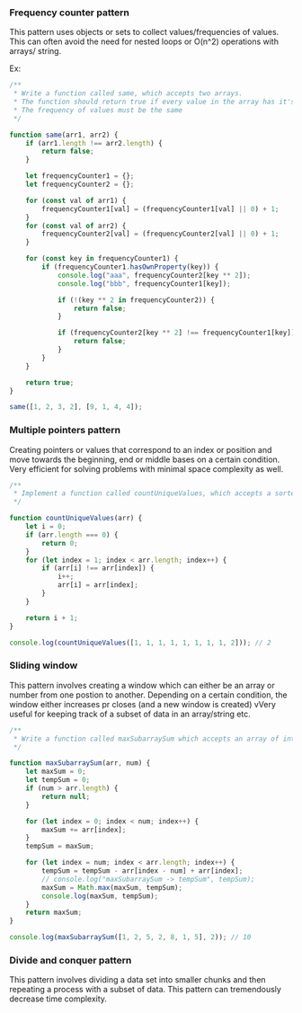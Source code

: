 ### Frequency counter pattern

This pattern uses objects or sets to collect values/frequencies of values. This can often avoid the need for nested loops or O(n^2) operations with arrays/ string.

Ex:

```javascript
/**
 * Write a function called same, which accepts two arrays.
 * The function should return true if every value in the array has it's corresponding value squared in the second array.
 * The frequency of values must be the same
 */

function same(arr1, arr2) {
	if (arr1.length !== arr2.length) {
		return false;
	}

	let frequencyCounter1 = {};
	let frequencyCounter2 = {};

	for (const val of arr1) {
		frequencyCounter1[val] = (frequencyCounter1[val] || 0) + 1;
	}
	for (const val of arr2) {
		frequencyCounter2[val] = (frequencyCounter2[val] || 0) + 1;
	}

	for (const key in frequencyCounter1) {
		if (frequencyCounter1.hasOwnProperty(key)) {
			console.log("aaa", frequencyCounter2[key ** 2]);
			console.log("bbb", frequencyCounter1[key]);

			if (!(key ** 2 in frequencyCounter2)) {
				return false;
			}

			if (frequencyCounter2[key ** 2] !== frequencyCounter1[key]) {
				return false;
			}
		}
	}

	return true;
}

same([1, 2, 3, 2], [9, 1, 4, 4]);
```

### Multiple pointers pattern

Creating pointers or values that correspond to an index or position and move towards the beginning, end or middle bases on a certain condition.
Very efficient for solving problems with minimal space complexity as well.

```javascript
/**
 * Implement a function called countUniqueValues, which accepts a sorted array, and counts the unique values in the array. There can be negative numbers in the array, but it will always be sorted
 */

function countUniqueValues(arr) {
	let i = 0;
	if (arr.length === 0) {
		return 0;
	}
	for (let index = 1; index < arr.length; index++) {
		if (arr[i] !== arr[index]) {
			i++;
			arr[i] = arr[index];
		}
	}

	return i + 1;
}

console.log(countUniqueValues([1, 1, 1, 1, 1, 1, 1, 1, 2])); // 2
```

### Sliding window

This pattern involves creating a window which can either be an array or number from one postion to another.
Depending on a certain condition, the window either increases pr closes (and a new window is created)
vVery useful for keeping track of a subset of data in an array/string etc.

```javascript
/**
 * Write a function called maxSubarraySum which accepts an array of integers and a number called n. The function should calculate the maximum sum of n consecutive elements in the array
 */

function maxSubarraySum(arr, num) {
	let maxSum = 0;
	let tempSum = 0;
	if (num > arr.length) {
		return null;
	}

	for (let index = 0; index < num; index++) {
		maxSum += arr[index];
	}
	tempSum = maxSum;

	for (let index = num; index < arr.length; index++) {
		tempSum = tempSum - arr[index - num] + arr[index];
		// console.log("maxSubarraySum -> tempSum", tempSum);
		maxSum = Math.max(maxSum, tempSum);
		console.log(maxSum, tempSum);
	}
	return maxSum;
}

console.log(maxSubarraySum([1, 2, 5, 2, 8, 1, 5], 2)); // 10
```

### Divide and conquer pattern

This pattern involves dividing a data set into smaller chunks and then repeating a process with a subset of data.
This pattern can tremendously decrease time complexity.

```javascript
```
